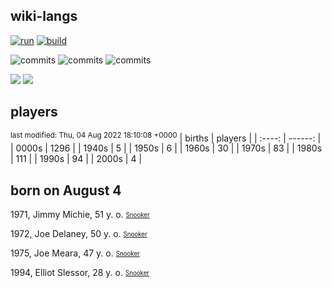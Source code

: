 ## wiki-langs
[![run](https://github.com/dreamerminsk/wiki-langs/actions/workflows/run.yml/badge.svg)](https://github.com/dreamerminsk/wiki-langs/actions/workflows/run.yml)
[![build](https://github.com/dreamerminsk/wiki-langs/actions/workflows/build.yml/badge.svg)](https://github.com/dreamerminsk/wiki-langs/actions/workflows/build.yml)

![commits](https://img.shields.io/github/commit-activity/y/dreamerminsk/wiki-langs)
![commits](https://img.shields.io/github/commit-activity/m/dreamerminsk/wiki-langs)
![commits](https://img.shields.io/github/commit-activity/w/dreamerminsk/wiki-langs)

![](https://img.shields.io/github/languages/code-size/dreamerminsk/wiki-langs)
![](https://img.shields.io/github/repo-size/dreamerminsk/wiki-langs)

## players
<sup>last modified: Thu, 04 Aug 2022 18:10:08 +0000</sup>
| births | players |
| :----: | ------: |
| 0000s | 1296 |
| 1940s | 5 |
| 1950s | 6 |
| 1960s | 30 |
| 1970s | 83 |
| 1980s | 111 |
| 1990s | 94 |
| 2000s | 4 |

##  born on August  4
1971, Jimmy Michie, 51 y. o. <sub><sup>[Snooker](http://www.snooker.org/res/index.asp?player=36)</sup><sub>

1972, Joe Delaney, 50 y. o. <sub><sup>[Snooker](http://www.snooker.org/res/index.asp?player=194)</sup><sub>

1975, Joe Meara, 47 y. o. <sub><sup>[Snooker](http://www.snooker.org/res/index.asp?player=591)</sup><sub>

1994, Elliot Slessor, 28 y. o. <sub><sup>[Snooker](http://www.snooker.org/res/index.asp?player=608)</sup><sub>



